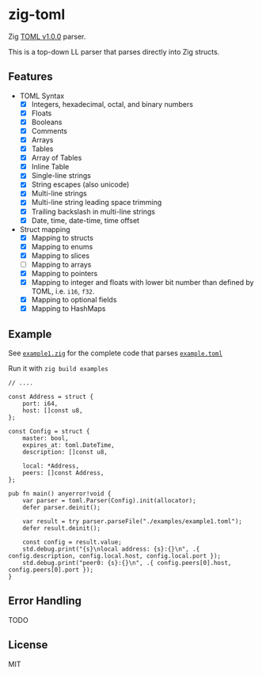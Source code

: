 # zig-toml

Zig [TOML v1.0.0](https://toml.io/en/v1.0.0) parser.

This is a top-down LL parser that parses directly into Zig structs.

## Features
* TOML Syntax
  * [x] Integers, hexadecimal, octal, and binary numbers
  * [x] Floats
  * [x] Booleans
  * [x] Comments
  * [x] Arrays
  * [x] Tables
  * [x] Array of Tables
  * [x] Inline Table
  * [x] Single-line strings
  * [x] String escapes (also unicode)
  * [x] Multi-line strings
  * [x] Multi-line string leading space trimming
  * [x] Trailing backslash in multi-line strings
  * [x] Date, time, date-time, time offset
* Struct mapping
  * [x] Mapping to structs
  * [x] Mapping to enums
  * [x] Mapping to slices
  * [ ] Mapping to arrays
  * [x] Mapping to pointers
  * [x] Mapping to integer and floats with lower bit number than defined by TOML, i.e. `i16`, `f32`.
  * [x] Mapping to optional fields
  * [x] Mapping to HashMaps

## Example
See [`example1.zig`](./examples/example1.zig) for the complete code that parses [`example.toml`](./examples/example1.toml)

Run it with `zig build examples`
```zig
// .... 

const Address = struct {
    port: i64,
    host: []const u8,
};

const Config = struct {
    master: bool,
    expires_at: toml.DateTime,
    description: []const u8,

    local: *Address,
    peers: []const Address,
};

pub fn main() anyerror!void {
    var parser = toml.Parser(Config).init(allocator);
    defer parser.deinit();

    var result = try parser.parseFile("./examples/example1.toml");
    defer result.deinit();

    const config = result.value;
    std.debug.print("{s}\nlocal address: {s}:{}\n", .{ config.description, config.local.host, config.local.port });
    std.debug.print("peer0: {s}:{}\n", .{ config.peers[0].host, config.peers[0].port });
}
```

## Error Handling
TODO

## License
MIT
